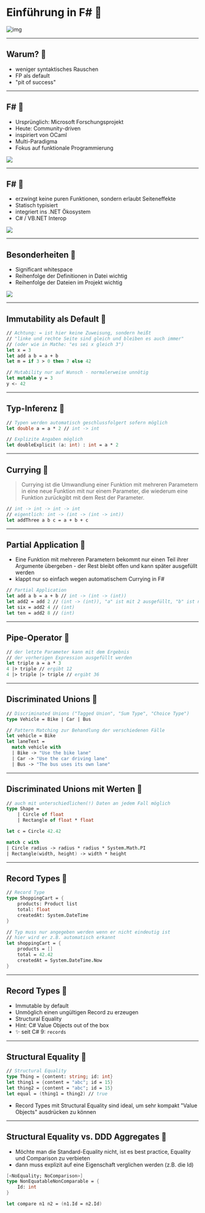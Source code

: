 # Einführung in F# 🧑 #

![img](/images/fsharp256.png)


---

## Warum? 🧑

- weniger syntaktisches Rauschen
- FP als default
- "pit of success"

----

## F# 🧑 #

- Ursprünglich: Microsoft Forschungsprojekt
- Heute: Community-driven
- inspiriert von OCaml
- Multi-Paradigma
- Fokus auf funktionale Programmierung

<img
  class="absolute top-10 right-10 w-100"
  src="/images/fsharp256.png"
/>

----

## F# 🧑 #

- erzwingt keine puren Funktionen, sondern erlaubt Seiteneffekte
- Statisch typisiert
- integriert ins .NET Ökosystem
- C# / VB.NET Interop

<img
  class="absolute top-10 right-10 w-100"
  src="/images/fsharp256.png"
/>

----

## Besonderheiten 🧑

- Significant whitespace
- Reihenfolge der Definitionen in Datei wichtig
- Reihenfolge der Dateien im Projekt wichtig

<img
  class="absolute top-10 right-10 w-100"
  src="/images/fsharp256.png"
/>

----

## Immutability als Default 🧑

```fsharp
// Achtung: = ist hier keine Zuweisung, sondern heißt 
// "linke und rechte Seite sind gleich und bleiben es auch immer"
// (oder wie in Mathe: "es sei x gleich 3")
let x = 3
let add a b = a + b
let m = if 3 > 0 then 7 else 42

// Mutability nur auf Wunsch - normalerweise unnötig
let mutable y = 3
y <- 42
```

----

## Typ-Inferenz 🧑

```fsharp
// Typen werden automatisch geschlussfolgert sofern möglich
let double a = a * 2 // int -> int

// Explizite Angaben möglich
let doubleExplicit (a: int) : int = a * 2
```

----

## Currying 🧑

> Currying ist die Umwandlung einer Funktion mit mehreren Parametern in eine neue Funktion mit nur einem Parameter, die wiederum eine Funktion zurückgibt mit dem Rest der Parameter.

```fsharp
// int -> int -> int -> int
// eigentlich: int -> (int -> (int -> int))
let addThree a b c = a + b + c
```

----

## Partial Application 🧑

- Eine Funktion mit mehreren Parametern bekommt nur einen Teil ihrer Argumente übergeben - der Rest bleibt offen und kann später ausgefüllt werden
- klappt nur so einfach wegen automatischem Currying in F#

```fsharp
// Partial Application
let add a b = a + b // int -> (int -> (int))
let add2 = add 2 // (int -> (int)), "a" ist mit 2 ausgefüllt, "b" ist noch offen
let six = add2 4 // (int)
let ten = add2 8 // (int)
```

----

## Pipe-Operator 🧑

```fsharp
// der letzte Parameter kann mit dem Ergebnis 
// der vorherigen Expression ausgefüllt werden
let triple a = a * 3
4 |> triple // ergibt 12
4 |> triple |> triple // ergibt 36
```

----

## Discriminated Unions 🧑

```fsharp
// Discriminated Unions ("Tagged Union", "Sum Type", "Choice Type")
type Vehicle = Bike | Car | Bus

// Pattern Matching zur Behandlung der verschiedenen Fälle
let vehicle = Bike
let laneText = 
  match vehicle with
  | Bike -> "Use the bike lane"
  | Car -> "Use the car driving lane"
  | Bus -> "The bus uses its own lane"

```

----

## Discriminated Unions mit Werten 🧑

```fsharp
// auch mit unterschiedlichen(!) Daten an jedem Fall möglich
type Shape =
    | Circle of float
    | Rectangle of float * float

let c = Circle 42.42

match c with
| Circle radius -> radius * radius * System.Math.PI
| Rectangle(width, height) -> width * height
```

----

## Record Types 🧑

```fsharp
// Record Type
type ShoppingCart = {
    products: Product list
    total: float
    createdAt: System.DateTime
}

// Typ muss nur angegeben werden wenn er nicht eindeutig ist
// hier wird er z.B. automatisch erkannt
let shoppingCart = {
    products = []
    total = 42.42
    createdAt = System.DateTime.Now
}
```

----

## Record Types 🧑

- Immutable by default
- Unmöglich einen ungültigen Record zu erzeugen
- Structural Equality
- Hint: C# Value Objects out of the box
- ✨ seit C# 9: `records`

----

## Structural Equality 🧑

```fsharp
// Structural Equality
type Thing = {content: string; id: int}
let thing1 = {content = "abc"; id = 15}
let thing2 = {content = "abc"; id = 15}
let equal = (thing1 = thing2) // true
```

- Record Types mit Structural Equality sind ideal, um sehr kompakt "Value Objects" ausdrücken zu können

----

## Structural Equality vs. DDD Aggregates 🧑

- Möchte man die Standard-Equality nicht, ist es best practice, Equality und Comparison zu verbieten
- dann muss explizit auf eine Eigenschaft verglichen werden (z.B. die Id)

```fsharp
[<NoEquality; NoComparison>]
type NonEquatableNonComparable = {
    Id: int
}

let compare n1 n2 = (n1.Id = n2.Id)
```
